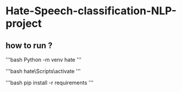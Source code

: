 # Hate-Speech-classification-NLP-project

## how to run ?

'''bash
Python -m venv hate 
'''

'''bash
hate\Scripts\activate
'''

'''bash
pip install -r requirements
'''